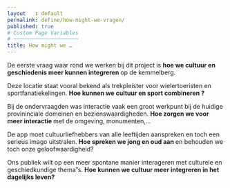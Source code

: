 ```yaml
---
layout   : default
permalink: define/how-might-we-vragen/
published: true
# Custom Page Variables
# ─────────────────────
title: How might we …
---
```


<p>De eerste vraag waar rond we werken bij dit project is <strong>hoe we
cultuur en geschiedenis meer kunnen integreren </strong>op de
kemmelberg.</p>

<p>Deze locatie staat vooral bekend als trekpleister voor
wielertoeristen en sportfanatiekelingen. <strong>Hoe kunnen we cultuur
en sport combineren ?</strong></p>

<p>Bij de ondervraagden was interactie vaak een groot werkpunt bij de
huidige provininciale domeinen en bezienswaardigheden.
<strong>Hoe zorgen we voor meer interactie </strong>met de omgeving,
monumenten,...</p>

<p>De app moet cultuurliefhebbers van alle leeftijden aanspreken en
toch een serieus imago uitstralen. <strong>Hoe spreken we jong en oud
aan </strong>en behouden we toch onze geloofwaardigheid?</p>

<p>Ons publiek wilt op een meer spontane manier interageren met
culturele en geschiedkundige thema”s. <strong>Hoe kunnen we cultuur
meer integreren in het dagelijks leven?</strong></p>